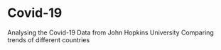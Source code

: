 # Covid-19
Analysing the Covid-19 Data from John Hopkins University
Comparing trends of different countries
